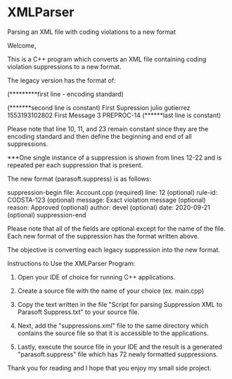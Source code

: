 # XMLParser
Parsing an XML file with coding violations to a new format

Welcome,

This is a C++ program which converts an XML file containing coding violation suppressions to a new format.

The legacy version has the format of:

<?xml version="1.0" encoding="utf-8"?> (*********first line - encoding standard)
<Suppressions> (*******second line is constant)
  <Suppression class="com.parasoft.xtest.results.api.suppressions.CodingStandardSuppression" context="/Some/Absolute/Path/fileLocationOfFIrstSuppression.cpp" ctxStrg="ResCtx">
      <TestResultSuppressionData>
         <Reason>First Supression</Reason>
         <User>julio gutierrez</User>
         <Date>1553193102802</Date>
         <Message>First Message</Message>
         <Severity>3</Severity>
         <RuleId>PREPROC-14</RuleId>
         <TestId/>
      </TestResultSuppressionData>
   </Suppression>
</Suppressions> (******last line is constant)

Please note that line 10, 11, and 23 remain constant since they are the encoding standard and then define the beginning and end of all suppressions.

***One single instance of a suppression is shown from lines 12-22 and is repeated per each suppression that is present.

The new format (parasoft.suppress) is as follows:

suppression-begin
file: Account.cpp                 (required)
line: 12                          (optional)
rule-id: CODSTA-123               (optional)
message: Exact violation message  (optional)
reason: Approved                  (optional)
author: devel                     (optional)
date: 2020-09-21                  (optional)
suppression-end

Please note that all of the fields are optional except for the name of the file. Each new format of the suppression has the format written above.

The objective is converting each legacy suppression into the new format.

Instructions to Use the XMLParser Program:

1. Open your IDE of choice for running C++ applications.

2. Create a source file with the name of your choice (ex. main.cpp)

3. Copy the text written in the file "Script for parsing Suppression XML to Parasoft Suppress.txt" to your source file.

4. Next, add the "suppressions.xml" file to the same directory which contains the source file so that it is accessible to the applications.

5. Lastly, execute the source file in your IDE and the result is a generated "parasoft.suppress" file which has 72 newly formatted suppressions.

Thank you for reading and I hope that you enjoy my small side project.
